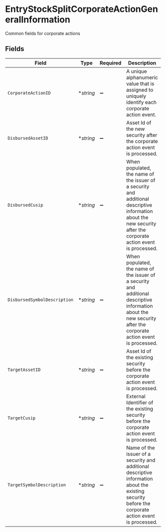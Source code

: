# EntryStockSplitCorporateActionGeneralInformation

Common fields for corporate actions


## Fields

| Field                                                                                                                                                             | Type                                                                                                                                                              | Required                                                                                                                                                          | Description                                                                                                                                                       | Example                                                                                                                                                           |
| ----------------------------------------------------------------------------------------------------------------------------------------------------------------- | ----------------------------------------------------------------------------------------------------------------------------------------------------------------- | ----------------------------------------------------------------------------------------------------------------------------------------------------------------- | ----------------------------------------------------------------------------------------------------------------------------------------------------------------- | ----------------------------------------------------------------------------------------------------------------------------------------------------------------- |
| `CorporateActionID`                                                                                                                                               | **string*                                                                                                                                                         | :heavy_minus_sign:                                                                                                                                                | A unique alphanumeric value that is assigned to uniquely identify each corporate action event.                                                                    | 29336T100AB24                                                                                                                                                     |
| `DisbursedAssetID`                                                                                                                                                | **string*                                                                                                                                                         | :heavy_minus_sign:                                                                                                                                                | Asset Id of the new security after the corporate action event is processed.                                                                                       | 1000                                                                                                                                                              |
| `DisbursedCusip`                                                                                                                                                  | **string*                                                                                                                                                         | :heavy_minus_sign:                                                                                                                                                | When populated, the name of the issuer of a security and additional descriptive information about the new security after the corporate action event is processed. | 3.78331e+07                                                                                                                                                       |
| `DisbursedSymbolDescription`                                                                                                                                      | **string*                                                                                                                                                         | :heavy_minus_sign:                                                                                                                                                | When populated, the name of the issuer of a security and additional descriptive information about the new security after the corporate action event is processed. | AMC ENTMT HLDGS INC CL A COM                                                                                                                                      |
| `TargetAssetID`                                                                                                                                                   | **string*                                                                                                                                                         | :heavy_minus_sign:                                                                                                                                                | Asset Id of the existing security before the corporate action event is processed.                                                                                 | 1000                                                                                                                                                              |
| `TargetCusip`                                                                                                                                                     | **string*                                                                                                                                                         | :heavy_minus_sign:                                                                                                                                                | External Identifier of the existing security before the corporate action event is processed.                                                                      | 3.78331e+07                                                                                                                                                       |
| `TargetSymbolDescription`                                                                                                                                         | **string*                                                                                                                                                         | :heavy_minus_sign:                                                                                                                                                | Name of the issuer of a security and additional descriptive information about the existing security before the corporate action event is processed.               | AMC ENTMT HLDGS INC CL A COM                                                                                                                                      |